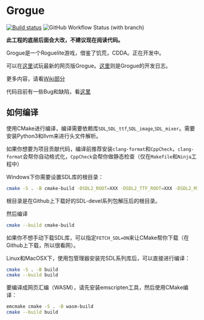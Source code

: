 # Grogue

[![Build status](https://ci.appveyor.com/api/projects/status/dri0av5hvheh7o9r?svg=true)](https://ci.appveyor.com/project/VisualGMQ/grogue-32xuj)
![GitHub Workflow Status (with branch)](https://img.shields.io/github/actions/workflow/status/VisualGMQ/grogue/build.yml?branch=rewrite&label=clang%2B%2B&logo=ubuntu)

**此工程的底层后面会大改，不建议现在阅读代码。**

Grogue是一个Roguelite游戏，借鉴了饥荒，CDDA。正在开发中。

可以在[这里](https://visualgmq.github.io/projects/grogue-demo/grogue.html)试玩最新的网页版Grogue。[这里](https://visualgmq.github.io/grogue/)则是Grogue的开发日志。

更多内容，请看[Wiki部分](https://github.com/VisualGMQ/grogue/wiki)

代码目前有一些Bug和缺陷，看[这里](./bug.md)

## 如何编译

使用CMake进行编译，编译需要依赖库`SDL`,`SDL_ttf`,`SDL_image`,`SDL_mixer`。需要安装Python3和llvm来进行头文件解析。

如果你想要为项目贡献代码，编译前推荐安装`clang-format`和`CppCheck`，`clang-format`会帮你自动格式化，`CppCheck`会帮你做静态检查（仅在`Makefile`和`Ninja`工程中）


Windows下你需要设置SDL库的根目录：

```bash
cmake -S . -B cmake-build -DSDL2_ROOT=XXX -DSDL2_TTF_ROOT=XXX -DSDL2_MIXER_ROOT=XXX -DSDL2_TTF_ROOT=XXX
```

根目录是在Github上下载好的SDL-devel系列包解压后的根目录。

然后编译

```bash
cmake --build cmake-build
```

如果你不想手动下载SDL库，可以指定`FETCH_SDL=ON`来让CMake帮你下载（在Github上下载，所以很看网）。


Linux和MacOSX下，使用包管理器安装完SDL系列库后，可以直接进行编译：

```bash
cmake -S . -B build
cmake --build build
```


要编译成网页汇编（WASM），请先安装emscripten工具，然后使用CMake编译：

```bash
emcmake cmake -S . -B wasm-build
cmake --build build
```
